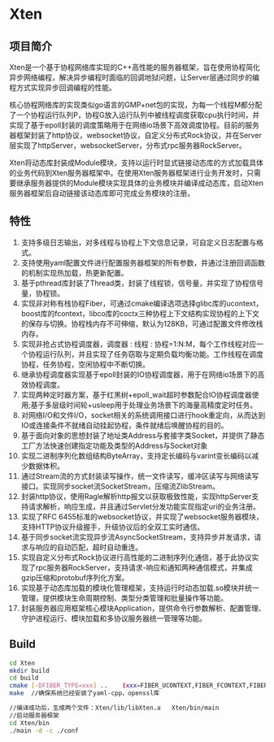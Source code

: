 # Xten
## 项目简介
Xten是一个基于协程网络库实现的C++高性能的服务器框架，旨在使用协程简化异步网络编程，解决异步编程时面临的回调地狱问题，让Server层通过同步的编程方式实现异步回调编程的性能。

核心协程网络库的实现类似go语言的GMP+net包的实现，为每一个线程M都分配了一个协程运行队列P，协程G放入运行队列中被线程调度获取cpu执行时间，并实现了基于epoll封装的调度策略用于在网络io场景下高效调度协程。目前的服务器框架封装了http协议，websocket协议，自定义分布式Rock协议，并在Server层实现了httpServer，websocketServer，分布式rpc服务器RockServer。

Xten将动态库封装成Module模块，支持以运行时显式链接动态库的方式加载具体的业务代码到Xten服务器框架中。在使用Xten服务器框架进行业务开发时，只需要继承服务器提供的Module模块实现具体的业务模块并编译成动态库，启动Xten服务器框架后自动链接该动态库即可完成业务模块的注册。
## 特性
1. 支持多级日志输出，对多线程与协程上下文信息记录，可自定义日志配置与格式。
2. 支持使用yaml配置文件进行配置服务器框架的所有参数，并通过注册回调函数的机制实现热加载，热更新配置。
3. 基于pthread库封装了Thread类，封装了线程锁，信号量，并实现了协程信号量，协程锁。
4. 实现非对称有栈协程Fiber，可通过cmake编译选项选择glibc库的ucontext，boost库的fcontext，libco库的coctx三种协程上下文结构实现协程的上下文的保存与切换。协程栈内存不可伸缩，默认为128KB，可通过配置文件修改栈内存。
5. 实现非抢占式协程调度器，调度器 : 线程 : 协程=1:N:M，每个工作线程对应一个协程运行队列，并且实现了任务窃取与定期负载均衡功能。工作线程在调度协程，任务协程，空闲协程中不断切换。
6. 继承协程调度器实现基于epoll封装的IO协程调度器，用于在网络io场景下的高效协程调度。
7. 实现两种定时器方案，基于红黑树+epoll_wait超时参数配合IO协程调度器使用;基于多层级时间轮+usleep用于处理业务场景下的海量高精度定时任务。
8. 对网络I/O和文件I/O，socket相关的系统调用接口进行hook重定向，从而达到IO或连接条件不就绪自动挂起协程，条件就绪后唤醒协程的目的。
9. 基于面向对象的思想封装了地址类Address与套接字类Socket，并提供了静态工厂方法快速创建指定功能及类型的Address与Socket对象
10. 实现二进制序列化数组结构ByteArray，支持定长编码与varint变长编码以减少数据体积。
11. 通过Stream流的方式封装读写操作，统一文件读写，缓冲区读写与网络读写接口。实现同步socket流SocketStream，压缩流ZlibStream。
12. 封装http协议，使用Ragle解析http报文以获取极致性能，实现httpServer支持请求解析，响应生成，并且通过Servlet分发功能实现指定uri的业务注册。
13. 实现了RFC 6455标准的websocket协议，并实现了websocket服务器模块，支持HTTP协议升级握手，升级协议后的全双工实时通信。
14. 基于同步socket流实现异步流AsyncSocketStream，支持异步并发请求，请求与响应的自动匹配，超时自动重连。
15. 实现自定义分布式Rock协议进行高性能的二进制序列化通信，基于此协议实现了rpc服务器RockServer，支持请求-响应和通知两种通信模式，并集成gzip压缩和protobuf序列化方案。
16. 实现基于动态库加载的模块化管理框架，支持运行时动态加载.so模块并统一管理，提供模块生命周期控制、类型分类管理和批量操作等功能。
17. 封装服务器应用框架核心模块Application，提供命令行参数解析、配置管理、守护进程运行、模块加载和多协议服务器统一管理等功能。
## Build
```sh
cd Xten
mkdir build
cd build
cmake [-DFIBER_TYPE=xxx] ..    (xxx=FIBER_UCONTEXT,FIBER_FCONTEXT,FIBER_COCTX)
make  //确保系统已经安装了yaml-cpp，openssl库

//编译成功后，生成两个文件：Xten/lib/libXten.a   Xten/bin/main 
//启动服务器框架
cd Xten/bin
./main -d -c ./conf
```
 


